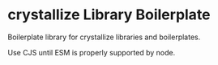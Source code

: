 # crystallize Library Boilerplate
Boilerplate library for crystallize libraries and boilerplates.

Use CJS until ESM is properly supported by node. 
